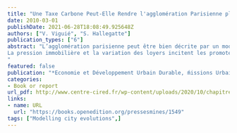 ```yaml
---
title: "Une Taxe Carbone Peut-Elle Rendre l'agglomération Parisienne plus Dense?"
date: 2010-03-01
publishDate: 2021-06-28T18:08:49.925648Z
authors: ["V. Viguié", "S. Hallegatte"]
publication_types: ["6"]
abstract: "L’agglomération parisienne peut être bien décrite par un modèle mono-centrique. A partir de ce modèle, nous étudions l’impact d’une taxe carbone de 100€/tonne de CO2, intégralement redistribuée aux ménages.
La pression immobilière et la variation des loyers incitent les promoteurs immobiliers à augmenter la densité de l’agglomération, en construisant plus en centre-ville. La densification obtenue est cependant limitée, avec une réduction finale de la distance moyenne des ménages au centre de Paris d’au maximum 10 % (soit environ 1 700 m) par rapport à la situation initiale, et ce dans le cas extrême où l’on néglige de nombreux phénomènes comme le transfert modal ou le progrès technologique, qui limitent en pratique l’effet de la taxe. Ceci suggère qu’une taxe carbone seule n’aura pas grand effet sur cette distance moyenne : en vue d’agir sur cette dernière, la taxe ne doit pas être substituée aux autres mesures possibles, comme la taxe foncière différenciée, des investissements publics dans les transports et le bâti, ou la régulation et l’usage de plans d'occupation des sols par exemple.
"
featured: false
publication: "*Economie et Développement Urbain Durable, ḿissions Urbaines : Inventaires et Politiques Publiques*"
categories:
- Book or report
url_pdf: http://www.centre-cired.fr/wp-content/uploads/2020/10/chapitre_viguie-2.pdf
links:
- name: URL
  url: "https://books.openedition.org/pressesmines/1549"
tags: ["Modelling city evolutions",]
---
```


